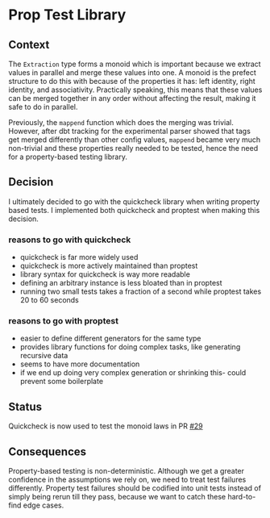 # Prop Test Library

## Context
The `Extraction` type forms a monoid which is important because we extract values in parallel and merge these values into one. A monoid is the prefect structure to do this with because of the properties it has: left identity, right identity, and associativity. Practically speaking, this means that these values can be merged together in any order without affecting the result, making it safe to do in parallel.

Previously, the `mappend` function which does the merging was trivial. However, after dbt tracking for the experimental parser showed that tags get merged differently than other config values, `mappend` became very much non-trivial and these properties really needed to be tested, hence the need for a property-based testing library.

## Decision
I ultimately decided to go with the quickcheck library when writing property based tests. I implemented both quickcheck and proptest when making this decision.

### reasons to go with quickcheck
- quickcheck is far more widely used
- quickcheck is more actively maintained than proptest
- library syntax for quickcheck is way more readable
- defining an arbitrary instance is less bloated than in proptest
- running two small tests takes a fraction of a second while proptest takes 20 to 60 seconds

### reasons to go with proptest
- easier to define different generators for the same type
- provides library functions for doing complex tasks, like generating recursive data
- seems to have more documentation
- if we end up doing very complex generation or shrinking this- could prevent some boilerplate

## Status
Quickcheck is now used to test the monoid laws in PR [#29](https://github.com/dbt-labs/dbt-parser-generator/pull/29)

## Consequences
Property-based testing is non-deterministic. Although we get a greater confidence in the assumptions we rely on, we need to treat test failures differently. Property test failures should be codified into unit tests instead of simply being rerun till they pass, because we want to catch these hard-to-find edge cases.
